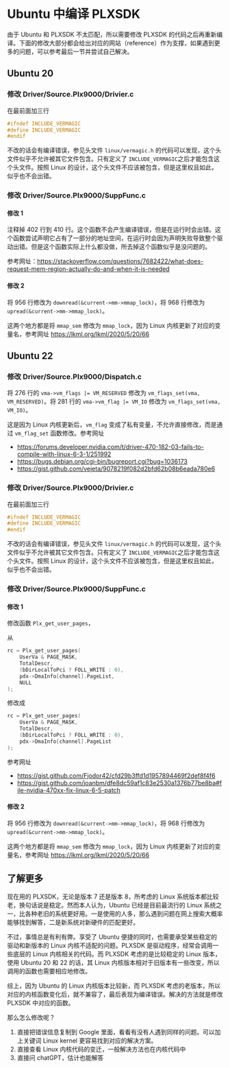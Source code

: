 # Ubuntu 中编译 PLXSDK

由于 Ubuntu 和 PLXSDK 不太匹配，所以需要修改 PLXSDK 的代码之后再重新编译。下面的修改大部分都会给出对应的网站（reference）作为支撑，如果遇到更多的问题，可以参考最后一节并尝试自己解决。

## Ubuntu 20

### 修改 Driver/Source.Plx9000/Drivier.c

在最前面加三行

```c
#ifndef INCLUDE_VERMAGIC
#define INCLUDE_VERMAGIC
#endif
```

不改的话会有编译错误，参见头文件 `linux/vermagic.h` 的代码可以发现，这个头文件似乎不允许被其它文件包含。只有定义了 `INCLUDE_VERMAGIC`之后才能包含这个头文件。按照 Linux 的设计，这个头文件不应该被包含，但是这里权且如此，似乎也不会出错。

### 修改 Driver/Source.Plx9000/SuppFunc.c

#### 修改 1

注释掉 402 行到 410 行。这个函数不会产生编译错误，但是在运行时会出错。这个函数尝试声明它占有了一部分的地址空间，在运行时会因为声明失败导致整个驱动出错。但是这个函数实际上什么都没做，所去掉这个函数似乎是没问题的。

参考网址：https://stackoverflow.com/questions/7682422/what-does-request-mem-region-actually-do-and-when-it-is-needed

#### 修改 2

将 956 行修改为 `downread(&current->mm->mmap_lock)`，将 968 行修改为 `upread(&current->mm->mmap_lock)`。

这两个地方都是将 `mmap_sem` 修改为 `mmap_lock`，因为 Linux 内核更新了对应的变量名，参考网址 https://lkml.org/lkml/2020/5/20/66

## Ubuntu 22

### 修改 Driver/Source.Plx9000/Dispatch.c

将 276 行的 `vma->vm_flags |= VM_RESERVED` 修改为 `vm_flags_set(vma, VM_RESERVED)`。将 281 行的 `vma->vm_flag |= VM_IO` 修改为 `vm_flags_set(vma, VM_IO)`。

这是因为 Linux 内核更新后，`vm_flag` 变成了私有变量，不允许直接修改，而是通过 `vm_flag_set` 函数修改。参考网址

+ https://forums.developer.nvidia.com/t/driver-470-182-03-fails-to-compile-with-linux-6-3-1/251992
+ https://bugs.debian.org/cgi-bin/bugreport.cgi?bug=1036173
+ https://gist.github.com/vejeta/9078219f082d2bfd62b08b6eada780e6

### 修改 Driver/Source.Plx9000/Drivier.c

在最前面加三行

```c
#ifndef INCLUDE_VERMAGIC
#define INCLUDE_VERMAGIC
#endif
```

不改的话会有编译错误，参见头文件 `linux/vermagic.h` 的代码可以发现，这个头文件似乎不允许被其它文件包含。只有定义了 `INCLUDE_VERMAGIC`之后才能包含这个头文件。按照 Linux 的设计，这个头文件不应该被包含，但是这里权且如此，似乎也不会出错。

### 修改 Driver/Source.Plx9000/SuppFunc.c

#### 修改 1

修改函数 `Plx_get_user_pages`，

从

```c
rc = Plx_get_user_pages(
	UserVa & PAGE_MASK,
    TotalDescr,
    (bDirLocalToPci ? FOLL_WRITE : 0),
    pdx->DmaInfo[channel].PageList,
    NULL
);
```

修改成

```c
rc = Plx_get_user_pages(
	UserVa & PAGE_MASK,
    TotalDescr,
    (bDirLocalToPci ? FOLL_WRITE : 0),
    pdx->DmaInfo[channel].PageList
);
```



参考网址

+ https://gist.github.com/Fjodor42/cfd29b3ffd1d1957894469f2def8f4f6
+ https://gist.github.com/joanbm/dfe8dc59af1c83e2530a1376b77be8ba#file-nvidia-470xx-fix-linux-6-5-patch

#### 修改 2

将 956 行修改为 `downread(&current->mm->mmap_lock)`，将 968 行修改为 `upread(&current->mm->mmap_lock)`。

这两个地方都是将 `mmap_sem` 修改为 `mmap_lock`，因为 Linux 内核更新了对应的变量名，参考网址 https://lkml.org/lkml/2020/5/20/66

## 了解更多

现在用的 PLXSDK，无论是版本 7 还是版本 8，所考虑的 Linux 系统版本都比较老，换句话说是稳定。然而本人认为，Ubuntu 已经是目前最流行的 Linux 系统之一，比各种老旧的系统更好用。一是使用的人多，那么遇到问题在网上搜索大概率能够找到解答，二是新系统对新硬件的匹配更好。

不过，事情总是有利有弊。享受了 Ubuntu 便捷的同时，也需要承受某些稳定的驱动和新版本的 Linux 内核不适配的问题。PLXSDK 是驱动程序，经常会调用一些底层的 Linux 内核相关的代码。而 PLXSDK 考虑的是比较稳定的 Linux 版本，使用 Ubuntu 20 和 22 的话，其 Linux 内核版本相对于旧版本有一些改变，所以调用的函数也需要相应地修改。

综上，因为 Ubuntu 的 Linux 内核版本比较新，而 PLXSDK 考虑的老版本，所以对应的内核函数变化后，就不兼容了，最后表现为编译错误。解决的方法就是修改 PLXSDK 中对应的函数。

那么怎么修改呢？

1. 直接把错误信息复制到 Google 里面，看看有没有人遇到同样的问题。可以加上关键词 Linux kernel 更容易找到对应的解决方案。
2. 直接查看 Linux 内核代码的变迁，一般解决方法也在内核代码中
3. 直接问 chatGPT，估计也能解答